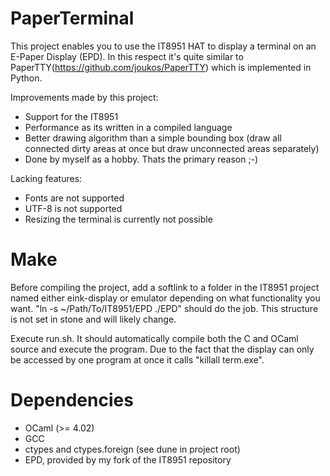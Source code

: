 # PaperTerminal
This project enables you to use the IT8951 HAT to display a terminal on an E-Paper Display (EPD).
In this respect it's quite similar to PaperTTY(https://github.com/joukos/PaperTTY) which is implemented in Python.

Improvements made by this project:
* Support for the IT8951
* Performance as its written in a compiled language
* Better drawing algorithm than a simple bounding box (draw all connected dirty areas at once but draw unconnected areas separately)
* Done by myself as a hobby. Thats the primary reason ;-)

Lacking features:
* Fonts are not supported
* UTF-8 is not supported
* Resizing the terminal is currently not possible

# Make
Before compiling the project, add a softlink to a folder in the IT8951 project named either eink-display or emulator depending on what functionality you want.
"ln -s ~/Path/To/IT8951/EPD ./EPD" should do the job.
This structure is not set in stone and will likely change.

Execute run.sh. It should automatically compile both the C and OCaml source and execute the program.
Due to the fact that the display can only be accessed by one program at once it calls "killall term.exe".

# Dependencies
* OCaml (>= 4.02)
* GCC
* ctypes and ctypes.foreign (see dune in project root)
* EPD, provided by my fork of the IT8951 repository
